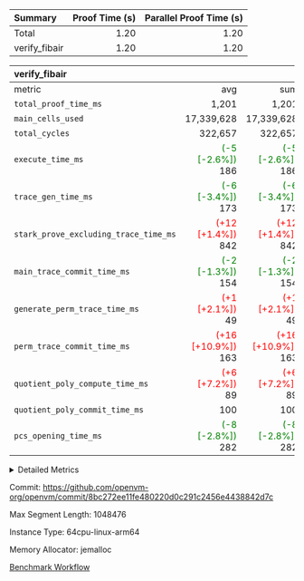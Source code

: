 | Summary | Proof Time (s) | Parallel Proof Time (s) |
|:---|---:|---:|
| Total |  1.20 |  1.20 |
| verify_fibair |  1.20 |  1.20 |


| verify_fibair |||||
|:---|---:|---:|---:|---:|
|metric|avg|sum|max|min|
| `total_proof_time_ms ` |  1,201 |  1,201 |  1,201 |  1,201 |
| `main_cells_used     ` |  17,339,628 |  17,339,628 |  17,339,628 |  17,339,628 |
| `total_cycles        ` |  322,657 |  322,657 |  322,657 |  322,657 |
| `execute_time_ms     ` | <span style='color: green'>(-5 [-2.6%])</span> 186 | <span style='color: green'>(-5 [-2.6%])</span> 186 | <span style='color: green'>(-5 [-2.6%])</span> 186 | <span style='color: green'>(-5 [-2.6%])</span> 186 |
| `trace_gen_time_ms   ` | <span style='color: green'>(-6 [-3.4%])</span> 173 | <span style='color: green'>(-6 [-3.4%])</span> 173 | <span style='color: green'>(-6 [-3.4%])</span> 173 | <span style='color: green'>(-6 [-3.4%])</span> 173 |
| `stark_prove_excluding_trace_time_ms` | <span style='color: red'>(+12 [+1.4%])</span> 842 | <span style='color: red'>(+12 [+1.4%])</span> 842 | <span style='color: red'>(+12 [+1.4%])</span> 842 | <span style='color: red'>(+12 [+1.4%])</span> 842 |
| `main_trace_commit_time_ms` | <span style='color: green'>(-2 [-1.3%])</span> 154 | <span style='color: green'>(-2 [-1.3%])</span> 154 | <span style='color: green'>(-2 [-1.3%])</span> 154 | <span style='color: green'>(-2 [-1.3%])</span> 154 |
| `generate_perm_trace_time_ms` | <span style='color: red'>(+1 [+2.1%])</span> 49 | <span style='color: red'>(+1 [+2.1%])</span> 49 | <span style='color: red'>(+1 [+2.1%])</span> 49 | <span style='color: red'>(+1 [+2.1%])</span> 49 |
| `perm_trace_commit_time_ms` | <span style='color: red'>(+16 [+10.9%])</span> 163 | <span style='color: red'>(+16 [+10.9%])</span> 163 | <span style='color: red'>(+16 [+10.9%])</span> 163 | <span style='color: red'>(+16 [+10.9%])</span> 163 |
| `quotient_poly_compute_time_ms` | <span style='color: red'>(+6 [+7.2%])</span> 89 | <span style='color: red'>(+6 [+7.2%])</span> 89 | <span style='color: red'>(+6 [+7.2%])</span> 89 | <span style='color: red'>(+6 [+7.2%])</span> 89 |
| `quotient_poly_commit_time_ms` |  100 |  100 |  100 |  100 |
| `pcs_opening_time_ms ` | <span style='color: green'>(-8 [-2.8%])</span> 282 | <span style='color: green'>(-8 [-2.8%])</span> 282 | <span style='color: green'>(-8 [-2.8%])</span> 282 | <span style='color: green'>(-8 [-2.8%])</span> 282 |



<details>
<summary>Detailed Metrics</summary>

|  | verify_program_compile_ms | total_cells | stark_prove_excluding_trace_time_ms | quotient_poly_compute_time_ms | quotient_poly_commit_time_ms | perm_trace_commit_time_ms | pcs_opening_time_ms | main_trace_commit_time_ms |
| --- | --- | --- | --- | --- | --- | --- | --- |
|  | 7 | 65,536 | 42 | 1 | 6 | 0 | 25 | 8 | 

| air_name | rows | quotient_deg | main_cols | interactions | constraints | cells |
| --- | --- | --- | --- | --- | --- | --- |
| AccessAdapterAir<2> |  | 2 |  | 5 | 12 |  | 
| AccessAdapterAir<4> |  | 2 |  | 5 | 12 |  | 
| AccessAdapterAir<8> |  | 2 |  | 5 | 12 |  | 
| FibonacciAir | 32,768 | 1 | 2 |  | 5 | 65,536 | 
| FriReducedOpeningAir |  | 2 |  | 39 | 71 |  | 
| JalRangeCheckAir |  | 2 |  | 9 | 14 |  | 
| NativePoseidon2Air<BabyBearParameters>, 1> |  | 2 |  | 136 | 572 |  | 
| PhantomAir |  | 2 |  | 3 | 5 |  | 
| ProgramAir |  | 1 |  | 1 | 4 |  | 
| VariableRangeCheckerAir |  | 1 |  | 1 | 4 |  | 
| VmAirWrapper<AluNativeAdapterAir, FieldArithmeticCoreAir> |  | 2 |  | 15 | 27 |  | 
| VmAirWrapper<BranchNativeAdapterAir, BranchEqualCoreAir<1> |  | 2 |  | 11 | 25 |  | 
| VmAirWrapper<NativeAdapterAir<2, 0>, PublicValuesCoreAir> |  | 2 |  | 11 | 29 |  | 
| VmAirWrapper<NativeLoadStoreAdapterAir<1>, NativeLoadStoreCoreAir<1> |  | 2 |  | 15 | 20 |  | 
| VmAirWrapper<NativeLoadStoreAdapterAir<4>, NativeLoadStoreCoreAir<4> |  | 2 |  | 15 | 20 |  | 
| VmAirWrapper<NativeVectorizedAdapterAir<4>, FieldExtensionCoreAir> |  | 2 |  | 15 | 27 |  | 
| VmConnectorAir |  | 2 |  | 5 | 11 |  | 
| VolatileBoundaryAir |  | 2 |  | 7 | 19 |  | 

| group | trace_gen_time_ms | total_proof_time_ms | total_cycles | total_cells | stark_prove_excluding_trace_time_ms | quotient_poly_compute_time_ms | quotient_poly_commit_time_ms | perm_trace_commit_time_ms | pcs_opening_time_ms | main_trace_commit_time_ms | main_cells_used | generate_perm_trace_time_ms | fri.log_blowup | execute_time_ms |
| --- | --- | --- | --- | --- | --- | --- | --- | --- | --- | --- | --- | --- | --- | --- |
| verify_fibair | 173 | 1,201 | 322,657 | 62,474,410 | 842 | 89 | 100 | 163 | 282 | 154 | 17,339,628 | 49 | 1 | 186 | 

| group | air_name | rows | prep_cols | perm_cols | main_cols | cells |
| --- | --- | --- | --- | --- | --- | --- |
| verify_fibair | AccessAdapterAir<2> | 131,072 |  | 16 | 11 | 3,538,944 | 
| verify_fibair | AccessAdapterAir<4> | 65,536 |  | 16 | 13 | 1,900,544 | 
| verify_fibair | AccessAdapterAir<8> | 128 |  | 16 | 17 | 4,224 | 
| verify_fibair | FriReducedOpeningAir | 2,048 |  | 84 | 27 | 227,328 | 
| verify_fibair | JalRangeCheckAir | 32,768 |  | 28 | 12 | 1,310,720 | 
| verify_fibair | NativePoseidon2Air<BabyBearParameters>, 1> | 32,768 |  | 312 | 398 | 23,265,280 | 
| verify_fibair | PhantomAir | 16,384 |  | 12 | 6 | 294,912 | 
| verify_fibair | ProgramAir | 8,192 |  | 8 | 10 | 147,456 | 
| verify_fibair | VariableRangeCheckerAir | 262,144 | 2 | 8 | 1 | 2,359,296 | 
| verify_fibair | VmAirWrapper<AluNativeAdapterAir, FieldArithmeticCoreAir> | 262,144 |  | 36 | 29 | 17,039,360 | 
| verify_fibair | VmAirWrapper<BranchNativeAdapterAir, BranchEqualCoreAir<1> | 32,768 |  | 28 | 23 | 1,671,168 | 
| verify_fibair | VmAirWrapper<NativeLoadStoreAdapterAir<1>, NativeLoadStoreCoreAir<1> | 65,536 |  | 40 | 21 | 3,997,696 | 
| verify_fibair | VmAirWrapper<NativeLoadStoreAdapterAir<4>, NativeLoadStoreCoreAir<4> | 32,768 |  | 40 | 27 | 2,195,456 | 
| verify_fibair | VmAirWrapper<NativeVectorizedAdapterAir<4>, FieldExtensionCoreAir> | 32,768 |  | 36 | 38 | 2,424,832 | 
| verify_fibair | VmConnectorAir | 2 | 1 | 16 | 5 | 42 | 
| verify_fibair | VolatileBoundaryAir | 65,536 |  | 20 | 12 | 2,097,152 | 

| group | trace_height_constraint | weighted_sum | threshold |
| --- | --- | --- | --- |
| verify_fibair | 0 | 1,085,444 | 2,013,265,921 | 
| verify_fibair | 1 | 5,411,200 | 2,013,265,921 | 
| verify_fibair | 2 | 542,722 | 2,013,265,921 | 
| verify_fibair | 3 | 5,476,612 | 2,013,265,921 | 
| verify_fibair | 4 | 65,536 | 2,013,265,921 | 
| verify_fibair | 5 | 12,851,850 | 2,013,265,921 | 

| trace_height_constraint | threshold |
| --- | --- |
| 0 | 2,013,265,921 | 

</details>


Commit: https://github.com/openvm-org/openvm/commit/8bc272ee11fe480220d0c291c2456e4438842d7c

Max Segment Length: 1048476

Instance Type: 64cpu-linux-arm64

Memory Allocator: jemalloc

[Benchmark Workflow](https://github.com/openvm-org/openvm/actions/runs/15692739036)
